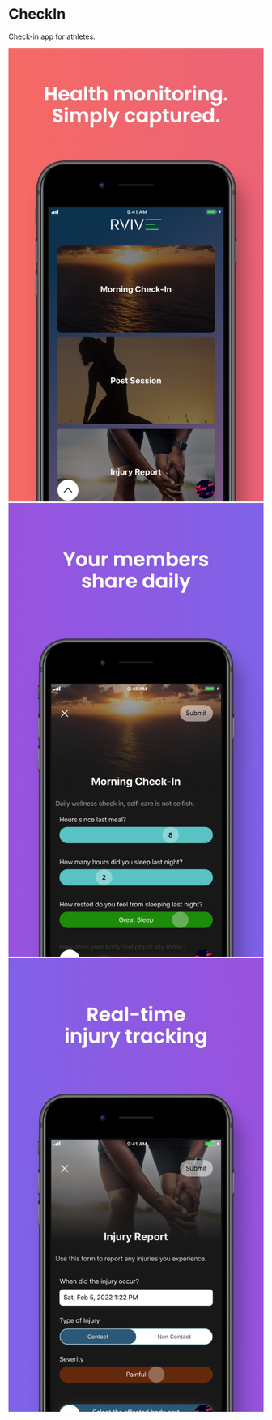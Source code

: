 # CheckIn

Check-in app for athletes.

![Home Screen](./screenshots/Screenshot0.jpeg)
![Check In Screen](./screenshots/Screenshot1.jpeg)
![Injury  Screen](./screenshots/Screenshot2.jpeg)
